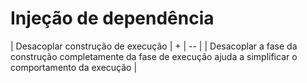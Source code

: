 # Injeção de dependência

| Desacoplar construção de execução | +
| -- |
| Desacoplar a fase da construção completamente da fase de execução ajuda a simplificar o comportamento da execução |

